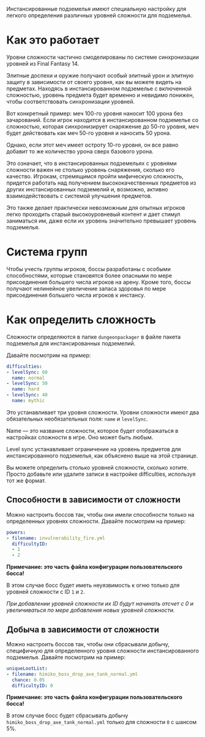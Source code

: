 Инстансированные подземелья имеют специальную настройку для легкого определения различных уровней сложности для подземелья.

# Как это работает

Уровни сложности частично смоделированы по системе синхронизации уровней из Final Fantasy 14.

Элитные доспехи и оружие получают особый элитный урон и элитную защиту в зависимости от своего уровня, как вы можете видеть на предметах. Находясь в инстансированном подземелье с включенной сложностью, уровень предмета будет временно и невидимо понижен, чтобы соответствовать синхронизации уровней.

Вот конкретный пример: меч 100-го уровня наносит 100 урона без зачарований. Если игрок находится в инстансированном подземелье со сложностью, которая синхронизирует снаряжение до 50-го уровня, меч будет действовать как меч 50-го уровня и наносить 50 урона.

Однако, если этот меч имеет остроту 10-го уровня, он все равно добавит то же количество урона сверх базового урона.

Это означает, что в инстансированных подземельях с уровнями сложности важен не столько уровень снаряжения, сколько его качество. Игрокам, стремящимся пройти мифическую сложность, придется работать над получением высококачественных предметов из других инстансированных подземелий и, возможно, активно взаимодействовать с системой улучшения предметов.

Это также делает практически невозможным для опытных игроков легко проходить старый высокоуровневый контент и дает стимул заниматься им, даже если их уровень значительно превышает уровень подземелья.

# Система групп

Чтобы учесть группы игроков, боссы разработаны с особыми способностями, которые становятся более опасными по мере присоединения большего числа игроков на арену. Кроме того, боссы получают нелинейное увеличение запаса здоровья по мере присоединения большего числа игроков к инстансу.

# Как определить сложность

Сложности определяются в папке `dungeonpackager` в файле пакета подземелья для инстансированных подземелий.

Давайте посмотрим на пример:

```yml
difficulties:
- levelSync: 60
  name: normal
- levelSync: 50
  name: hard
- levelSync: 40
  name: mythic
```

Это устанавливает три уровня сложности. Уровни сложности имеют два обязательных необязательных поля: `name` и `levelSync`.

Name — это название сложности, которое будет отображаться в настройках сложности в игре. Оно может быть любым.

Level sync устанавливает ограничение на уровень предметов для инстансированного подземелья, как объяснено выше на этой странице.

Вы можете определить столько уровней сложности, сколько хотите. Просто добавьте или удалите записи в настройке difficulties, используя тот же формат.

## Способности в зависимости от сложности

Можно настроить боссов так, чтобы они имели способности только на определенных уровнях сложности. Давайте посмотрим на пример:

```yml
powers:
- filename: invulnerability_fire.yml
  difficultyID:
  - 1
  - 2
```

**Примечание: это часть файла конфигурации пользовательского босса!**

В этом случае босс будет иметь неуязвимость к огню только для уровней сложности с ID `1` и `2`.

*При добавлении уровней сложности их ID будут начинать отсчет с 0 и увеличиваться по мере добавления новых уровней сложности.*

## Добыча в зависимости от сложности

Можно настроить боссов так, чтобы они сбрасывали добычу, специфичную для определенного уровня сложности инстансированного подземелья. Давайте посмотрим на пример:

```yml
uniqueLootList:
- filename: himiko_boss_drop_axe_tank_normal.yml
  chance: 0.05
  difficultyID: 0
```

**Примечание: это часть файла конфигурации пользовательского босса!**

В этом случае босс будет сбрасывать добычу `himiko_boss_drop_axe_tank_normal.yml` только для сложности `0` с шансом 5%.